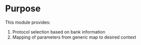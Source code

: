 # Purpose

This module provides:
1. Protocol selection based on bank information
1. Mapping of parameters from generic map to desired context